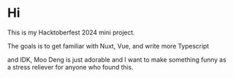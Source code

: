 # Hi

This is my Hacktoberfest 2024 mini project.

The goals is to get familiar with Nuxt, Vue, and write more Typescript

and IDK, Moo Deng is just adorable and I want to make something funny as a stress reliever for anyone who found this.